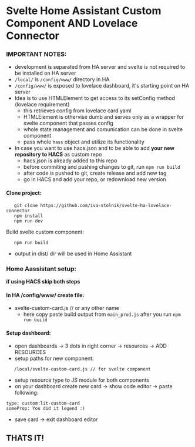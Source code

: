 # Svelte Home Assistant Custom Component AND Lovelace Connector

### IMPORTANT NOTES:
   * development is separated from HA server and svelte is not required to be installed on HA server
   * `/local/` is `/config/www/` directory in HA
   * `/config/www/` is exposed to lovelace dashboard, it's starting point on HA server
   * Idea is to use HTMLElement to get access to its setConfig method (lovelace requirement)
        - this retrieves config from lovelace card yaml
        - HTMLElement is othervise dumb and serves only as a wrapper for svelte component that passes config
        - whole state management and comunication can be done in svelte component
        - pass whole `hass` object and utilize its functionality
   * In case you want to use hacs.json and to be able to add **your new repository to HACS** as custom repo
        - hacs.json is already added to this repo
        - before commiting and pushing changes to git, run `npm run build`
        - after code is pushed to git, create release and add new tag
        - go in HACS and add your repo, or redownload new version

#### Clone project:
```
   git clone https://github.com/iva-stolnik/svelte-ha-lovelace-connector
   npm install
   npm run dev
```

Build svelte custom component:
```
   npm run build
```
   * output in dist/ dir will be used in Home Assistant

### Home Aassistant setup:
**if using HACS skip both steps**
#### In HA /config/www/ create file:
   * svelte-custom-card.js // or any other name
      * here copy paste build output from `main_prod.js` after you run `npm run build`

#### Setup dashboard:
   * open dashboards -> 3 dots in right corner -> resources -> ADD RESOURCES
   * setup paths for new component: 
```
   /local/svelte-custom-card.js // for svelte component
```
   * setup resource type to JS module for both components
   * on your dashboard create new card -> show code editor -> paste following:
   ```
type: custom:lit-custom-card
someProp: You did it legend :)
   ```
   * save card -> exit dashboard editor

## THATS IT!
